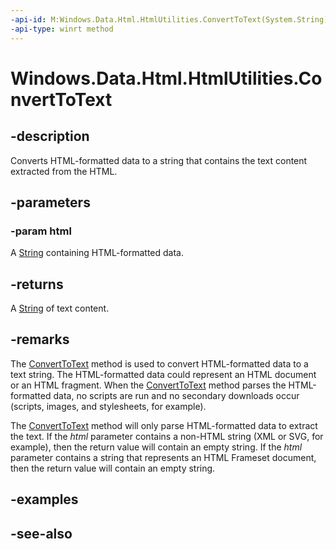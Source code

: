 ```yaml
---
-api-id: M:Windows.Data.Html.HtmlUtilities.ConvertToText(System.String)
-api-type: winrt method
---
```


<!-- Method syntax
public string ConvertToText(System.String html)
-->

# Windows.Data.Html.HtmlUtilities.ConvertToText

## -description
Converts HTML-formatted data to a string that contains the text content extracted from the HTML.

## -parameters
### -param html
A [String](https://msdn.microsoft.com/library/system.string.aspx) containing HTML-formatted data.

## -returns
A [String](https://msdn.microsoft.com/library/system.string.aspx) of text content.

## -remarks
The [ConvertToText](htmlutilities_converttotext_787832085.md) method is used to convert HTML-formatted data to a text string. The HTML-formatted data could represent an HTML document or an HTML fragment. When the [ConvertToText](htmlutilities_converttotext_787832085.md) method parses the HTML-formatted data, no scripts are run and no secondary downloads occur (scripts, images, and stylesheets, for example).

The [ConvertToText](htmlutilities_converttotext_787832085.md) method will only parse HTML-formatted data to extract the text. If the *html* parameter contains a non-HTML string (XML or SVG, for example), then the return value will contain an empty string. If the *html* parameter contains a string that represents an HTML Frameset document, then the return value will contain an empty string.

## -examples

## -see-also
